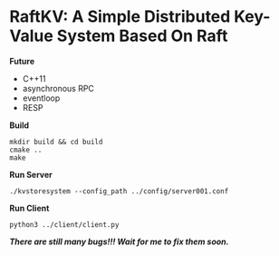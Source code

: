 # RaftKV: A Simple Distributed Key-Value System Based On Raft

**Future**
+ C++11
+ asynchronous RPC
+ eventloop
+ RESP

**Build**
```
mkdir build && cd build
cmake ..
make
```

**Run Server**
```
./kvstoresystem --config_path ../config/server001.conf
```

**Run Client**
```
python3 ../client/client.py
```

***There are still many bugs!!! Wait for me to fix them soon.***